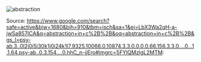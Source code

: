 














![abstraction](https://user-images.githubusercontent.com/31521112/32199740-8b4f5798-bd93-11e7-9223-be2c12d61b03.png)

Source:
https://www.google.com/search?safe=active&biw=1680&bih=910&tbm=isch&sa=1&ei=LbX3Wa2qH-a-jwSa857ICA&q=abstraction+in+c%2B%2B&oq=abstraction+in+c%2B%2B&gs_l=psy-ab.3..0l2j0i5i30k1j0i24k1l7.9325.10066.0.10874.3.3.0.0.0.0.66.156.3.3.0....0...1.1.64.psy-ab..0.3.154....0.hhC_n-jjEro#imgrc=5FYlQMzlgL2MTM:
